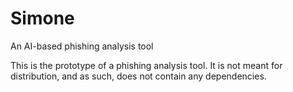 # Simone
An AI-based phishing analysis tool

This is the prototype of a phishing analysis tool. It is not meant for distribution, and as such, does not contain any dependencies.

